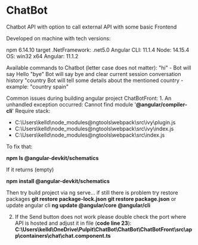 # ChatBot
Chatbot API with option to call external API with some basic Frontend

Developed on machine with tech versions:

npm 6.14.10 
target .NetFramework: .net5.0
Angular CLI: 11.1.4
Node: 14.15.4
OS: win32 x64
Angular: 11.1.2


Available commands to Chatbot (letter case does not matter):
"hi" - Bot will say Hello
"bye" Bot will say bye and clear current session conversation history
"country <countryName> Bot will tell some details about the mentioned country - example: "country spain"


Common issues during building angular project ChatBotFront:
1.
An unhandled exception occurred: Cannot find module '**@angular/compiler-cli**'
Require stack:
- C:\Users\kelld\node_modules\@ngtools\webpack\src\ivy\plugin.js
- C:\Users\kelld\node_modules\@ngtools\webpack\src\ivy\index.js
- C:\Users\kelld\node_modules\@ngtools\webpack\src\index.js

To fix that:

**npm ls @angular-devkit/schematics**

If it returns (empty)

**npm install @angular-devkit/schematics**

Then try build project via ng serve... if still there is problem try restore packages
**git restore package-lock.json
git restore package.json**
or update angular cli
**ng update @angular/core @angular/cli**

2. If the Send button does not work please double check the port where API is hosted and adjust it in file (**code line 23**): **C:\Users\kelld\OneDrive\Pulpit\ChatBot\ChatBot\ChatBotFront\src\app\containers\chat\chat.component.ts**
